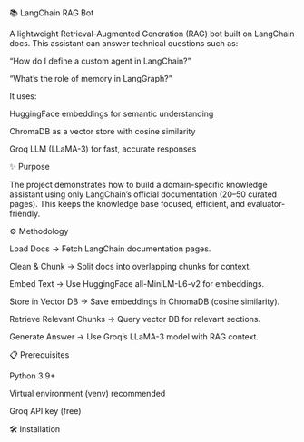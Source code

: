 📚 LangChain RAG Bot

A lightweight Retrieval-Augmented Generation (RAG) bot built on LangChain docs.
This assistant can answer technical questions such as:

“How do I define a custom agent in LangChain?”

“What’s the role of memory in LangGraph?”

It uses:

HuggingFace embeddings for semantic understanding

ChromaDB as a vector store with cosine similarity

Groq LLM (LLaMA-3) for fast, accurate responses

✨ Purpose

The project demonstrates how to build a domain-specific knowledge assistant using only LangChain’s official documentation (20–50 curated pages).
This keeps the knowledge base focused, efficient, and evaluator-friendly.

⚙️ Methodology

Load Docs → Fetch LangChain documentation pages.

Clean & Chunk → Split docs into overlapping chunks for context.

Embed Text → Use HuggingFace all-MiniLM-L6-v2 for embeddings.

Store in Vector DB → Save embeddings in ChromaDB (cosine similarity).

Retrieve Relevant Chunks → Query vector DB for relevant sections.

Generate Answer → Use Groq’s LLaMA-3 model with RAG context.

📋 Prerequisites

Python 3.9+

Virtual environment (venv) recommended

Groq API key (free)

🛠 Installation
